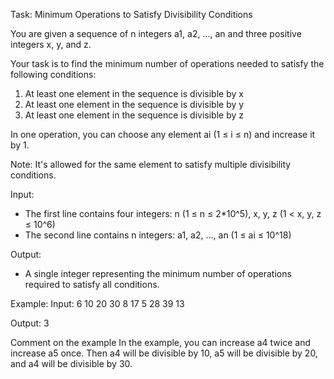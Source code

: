 Task: Minimum Operations to Satisfy Divisibility Conditions

You are given a sequence of n integers a1, a2, ..., an and three positive integers x, y, and z.

Your task is to find the minimum number of operations needed to satisfy the following conditions:
1. At least one element in the sequence is divisible by x
2. At least one element in the sequence is divisible by y
3. At least one element in the sequence is divisible by z

In one operation, you can choose any element ai (1 ≤ i ≤ n) and increase it by 1.

Note: It's allowed for the same element to satisfy multiple divisibility conditions.

Input:
- The first line contains four integers: n (1 ≤ n ≤ 2*10^5), x, y, z (1 < x, y, z ≤ 10^6)
- The second line contains n integers: a1, a2, ..., an (1 ≤ ai ≤ 10^18)

Output:
- A single integer representing the minimum number of operations required to satisfy all conditions.

Example:
Input:
6 10 20 30
8 17 5 28 39 13

Output:
3

Comment on the example
In the example, you can increase a4 twice and increase a5 once. Then a4 will be divisible by 10, a5 will be divisible by 20, and a4 will be divisible by 30.